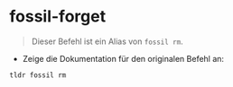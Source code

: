 # fossil-forget

> Dieser Befehl ist ein Alias von `fossil rm`.

- Zeige die Dokumentation für den originalen Befehl an:

`tldr fossil rm`
